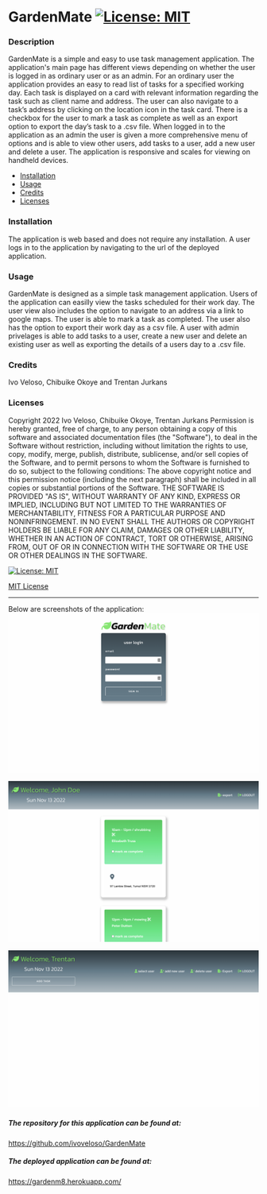 # GardenMate [![License: MIT](https://img.shields.io/badge/License-MIT-yellow.svg)](https://opensource.org/licenses/MIT)

### Description

GardenMate is a simple and easy to use task management application. The application's main page has different views depending on whether the user is logged in as ordinary user or as an admin. For an ordinary user the application provides an easy to read list of tasks for a specified working day. Each task is displayed on a card with relevant information regarding the task such as client name and address. The user can also navigate to a task’s address by clicking on the location icon in the task card. There is a checkbox for the user to mark a task as complete as well as an export option to export the day’s task to a .csv file. When logged in to the application as an admin the user is given a more comprehensive menu of options and is able to view other users, add tasks to a user, add a new user and delete a user. The application is responsive and scales for viewing on handheld devices. 

- [Installation](#installation)
- [Usage](#usage)
- [Credits](#credits)
- [Licenses](#licenses)

### Installation

The application is web based and does not require any installation. A user logs in to the application by navigating to the url of the deployed application.

### Usage

GardenMate is designed as a simple task management application. Users of the application can easilly view the tasks scheduled for their work day. The user view also includes the option to navigate to an address via a link to google maps. The user is able to mark a task as completed. The user also has the option to export their work day as a csv file. A user with admin privelages is able to add tasks to a user, create a new user and delete an existing user as well as exporting the details of a users day to a .csv file.

### Credits

Ivo Veloso, Chibuike Okoye and Trentan Jurkans

### Licenses

Copyright 2022 Ivo Veloso, Chibuike Okoye, Trentan Jurkans
Permission is hereby granted, free of charge, to any person obtaining a copy of this software and associated documentation files (the "Software"), to deal in the Software without restriction, including without limitation the rights to use, copy, modify, merge, publish, distribute, sublicense, and/or sell copies of the Software, and to permit persons to whom the Software is furnished to do so, subject to the following conditions:
      The above copyright notice and this permission notice (including the next paragraph) shall be included in all copies or substantial portions of the Software.
      THE SOFTWARE IS PROVIDED "AS IS", WITHOUT WARRANTY OF ANY KIND, EXPRESS OR IMPLIED, INCLUDING BUT NOT LIMITED TO THE WARRANTIES OF MERCHANTABILITY, FITNESS FOR A PARTICULAR PURPOSE AND NONINFRINGEMENT. IN NO EVENT SHALL THE AUTHORS OR COPYRIGHT HOLDERS BE LIABLE FOR ANY CLAIM, DAMAGES OR OTHER LIABILITY, WHETHER IN AN ACTION OF CONTRACT, TORT OR OTHERWISE, ARISING FROM, OUT OF OR IN CONNECTION WITH THE SOFTWARE OR THE USE OR OTHER DEALINGS IN THE SOFTWARE.

[![License: MIT](https://img.shields.io/badge/License-MIT-yellow.svg)](https://opensource.org/licenses/MIT)

[MIT License](https://opensource.org/licenses/MIT)


---
  

Below are screenshots of the application:
![GardenMate-screenshot](https://github.com/ivoveloso/GardenMate/blob/main/public/assets/login.png)

![GardenMate-screenshot](https://github.com/ivoveloso/GardenMate/blob/main/public/assets/user.png)

![GardenMate-screenshot](https://github.com/ivoveloso/GardenMate/blob/main/public/assets/admin.png)

##### The repository for this application can be found at: 

https://github.com/ivoveloso/GardenMate

##### The deployed application can be found at: 

https://gardenm8.herokuapp.com/
